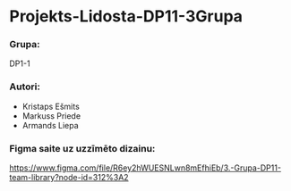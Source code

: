 # Projekts-Lidosta-DP11-3Grupa

### Grupa:
DP1-1

### Autori:
* Kristaps Ešmits
* Markuss Priede
* Armands Liepa

### Figma saite uz uzzīmēto dizainu:
https://www.figma.com/file/R6ey2hWUESNLwn8mEfhiEb/3.-Grupa-DP11-team-library?node-id=312%3A2
